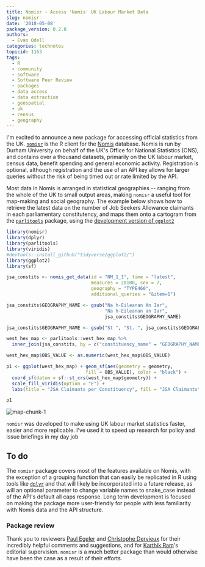 ```yaml
---
title: Nomisr - Access 'Nomis' UK Labour Market Data
slug: nomisr
date: '2018-05-08'
package_version: 0.2.0
authors:
  - Evan Odell
categories: technotes
topicid: 1163
tags:
  - R
  - community
  - software
  - Software Peer Review
  - packages
  - data access
  - data extraction
  - geospatial
  - uk
  - census
  - geography
---
```





I'm excited to announce a new package for accessing official statistics from the UK. [`nomisr`](https://github.com/ropensci/nomisr) is the R client for the [Nomis](https://www.nomisweb.co.uk/) database. Nomis is run by Durham University on behalf of the UK's Office for National Statistics (ONS), and contains over a thousand datasets, primarily on the UK labour market, census data, benefit spending and general economic activity. Registration is optional, although registration and the use of an API key allows for larger queries without the risk of being timed out or rate limited by the API.

Most data in Nomis is arranged in statistical geographies -- ranging from the whole of the UK to small output areas, making `nomisr` a useful tool for map-making and social geography. The example below shows how to retrieve the latest data on the number of Job Seekers Allowance claimants in each parliamentary constitutency, and maps them onto a cartogram from the [`parlitools`](https://cran.r-project.org/package=parlitools) package, using the [development version of `ggplot2`](https://github.com/tidyverse/ggplot2/)



```r
library(nomisr)
library(dplyr)
library(parlitools)
library(viridis)
#devtools::install_github("tidyverse/ggplot2/")
library(ggplot2)
library(sf)

jsa_constits <- nomis_get_data(id = "NM_1_1", time = "latest", 
                               measures = 20100, sex = 7,
                               geography = "TYPE460", 
                               additional_queries = "&item=1")

jsa_constits$GEOGRAPHY_NAME <- gsub("Na h-Eileanan An Iar", 
                                    "Na h-Eileanan an Iar", 
                                    jsa_constits$GEOGRAPHY_NAME)

jsa_constits$GEOGRAPHY_NAME <- gsub("St ", "St. ", jsa_constits$GEOGRAPHY_NAME)

west_hex_map <- parlitools::west_hex_map %>% 
  inner_join(jsa_constits, by = c("constituency_name" = "GEOGRAPHY_NAME"))

west_hex_map$OBS_VALUE <- as.numeric(west_hex_map$OBS_VALUE)

p1 <- ggplot(west_hex_map) + geom_sf(aes(geometry = geometry, 
                             fill = OBS_VALUE), color = "black") +
  coord_sf(datum = sf::st_crs(west_hex_map$geometry)) +
  scale_fill_viridis(option = "E") + 
  labs(title = "JSA Claimants per Constituency", fill = "JSA Claimants")

p1
```

![map-chunk-1](https://i.imgur.com/x0e4ZXf.png)

`nomisr` was developed to make using UK labour market statistics faster, easier and more replicable. I've used it to speed up research for policy and issue briefings in my day job 

## To do

The `nomisr` package covers most of the features available on Nomis, with the exception of a grouping function that can easily be replicated in R using tools like [`dplyr`](https://cran.r-project.org/package=dplyr) and that will likely be incorporated into a future release, as will an optional parameter to change variable names to snake_case instead of the API's default all caps response. Long term development is focused on making the package more user-friendly for people with less familiarity with Nomis data and the API structure.

### Package review

Thank you to reviewers [Paul Egeler](https://github.com/pegeler) and [Christophe Dervieux](https://github.com/cderv) for their incredibly helpful comments and suggestions, and for [Karthik Ram](https://github.com/karthik)'s editorial supervision. `nomisr` is a much better package than would otherwise have been the case as a result of their efforts.


